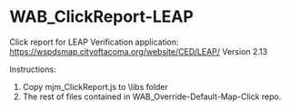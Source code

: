 # WAB_ClickReport-LEAP
Click report for LEAP Verification application: https://wspdsmap.cityoftacoma.org/website/CED/LEAP/
Version 2.13

Instructions:
1. Copy mjm_ClickReport.js to \libs folder
2. The rest of files contained in WAB_Override-Default-Map-Click repo.
